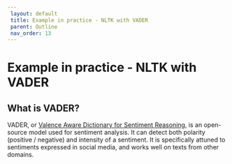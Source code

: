 ```yaml
---
 layout: default
 title: Example in practice - NLTK with VADER
 parent: Outline
 nav_order: 13
---
```

# Example in practice - NLTK with VADER

## What is VADER?
VADER, or [Valence Aware Dictionary for Sentiment Reasoning](https://pypi.org/project/vaderSentiment/), is an open-source model used for sentiment analysis. It can detect both polarity (positive / negative) and intensity of a sentiment. It is specifically attuned to sentiments expressed in social media, and works well on texts from other domains.





